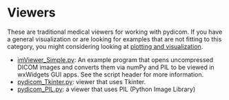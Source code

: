 # Viewers

These are traditional medical viewers for working with pydicom. If you have a general visualization or are looking for examples that are not fitting to this category, you might considering looking at [plotting and visualization](../plotting-visualization).

 - [imViewer_Simple.py](imViewer_Simple.py): An example program that opens uncompressed DICOM images and converts them via numPy and PIL to be viewed in wxWidgets GUI apps. See the script header for more information.
 - [pydicom_Tkinter.py](pydicom_Tkinter.py): viewer that uses Tkinter.
 - [pydicom_PIL.py](pydicom_PIL.py): a viewer that uses PIL (Python Image Library)
